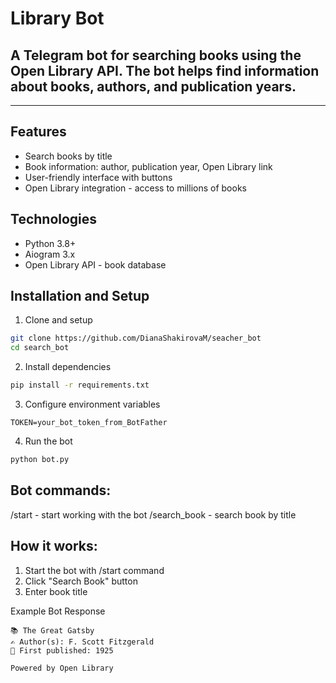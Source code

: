 # Library Bot
## A Telegram bot for searching books using the Open Library API. The bot helps find information about books, authors, and publication years.
---
## Features
- Search books by title
- Book information: author, publication year, Open Library link
- User-friendly interface with buttons
- Open Library integration - access to millions of books

## Technologies
- Python 3.8+
- Aiogram 3.x
- Open Library API - book database

## Installation and Setup
1. Clone and setup
```bash
git clone https://github.com/DianaShakirovaM/seacher_bot
cd search_bot
```
2. Install dependencies
```bash
pip install -r requirements.txt
```
3. Configure environment variables
```env
TOKEN=your_bot_token_from_BotFather
```
4. Run the bot
```bash
python bot.py
```

## Bot commands:
/start - start working with the bot
/search_book - search book by title

## How it works:
1. Start the bot with /start command
2. Click "Search Book" button
3. Enter book title

Example Bot Response
```text
📚 The Great Gatsby
✍️ Author(s): F. Scott Fitzgerald
📅 First published: 1925

Powered by Open Library
```
